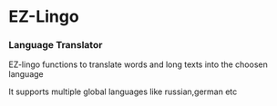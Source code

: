 <h1>EZ-Lingo</h1>
<h3>Language Translator</h3>
<p>EZ-lingo functions to translate words and long texts into the choosen language <p>
<p>It supports multiple global languages like russian,german etc</p>

